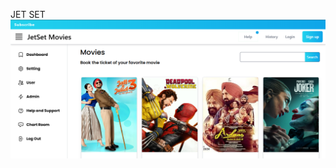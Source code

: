 JET SET
![Untitled (1) (1)](https://github.com/Ali-dotcom98/JetSet/blob/main/DashBoard.png?raw=true)
